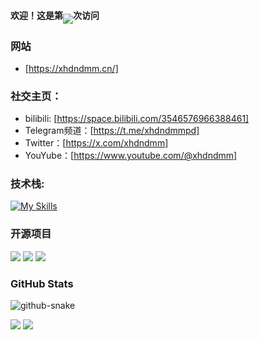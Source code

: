 #### 欢迎！这是第<img align="middle" src="https://count.getloli.com/@xhdndmm?name=xhdndmm&theme=minecraft&padding=7&offset=0&align=top&scale=1&pixelated=1&darkmode=auto">次访问
### **网站**
-  [https://xhdndmm.cn/]
### **社交主页：**
-  bilibili: [https://space.bilibili.com/3546576966388461]
-  Telegram频道：[https://t.me/xhdndmmpd]
-  Twitter：[https://x.com/xhdndmm]
-  YouYube：[https://www.youtube.com/@xhdndmm]
### **技术栈:**
[![My Skills](https://skillicons.dev/icons?i=bash,blender,cloudflare,debian,git,github,linux,ps,pr,py,vscode,windows)](https://skillicons.dev)
### 开源项目
[![](https://github-readme-stats.vercel.app/api/pin/?username=xhdndmm&repo=wifitnt)](https://github.com/xhdndmm/wifitnt)
[![](https://github-readme-stats.vercel.app/api/pin/?username=xhdndmm&repo=ip-search-tool)](https://github.com/xhdndmm/ip-search-tool)
[![](https://github-readme-stats.vercel.app/api/pin/?username=cat-cat-studio&repo=mcbackup)](https://github.com/cat-cat-studio//mcbackup)  
### GitHub Stats
<picture>
  <source media="(prefers-color-scheme: dark)" srcset="https://raw.githubusercontent.com/xhdndmm/xhdndmm/output/github-contribution-grid-snake-dark.svg" />
  <source media="(prefers-color-scheme: light)" srcset="https://raw.githubusercontent.com/xhdndmm/xhdndmm/output/github-contribution-grid-snake.svg" />
  <img alt="github-snake" src="github-snake.svg" />
</picture>  

![](https://github-readme-stats.vercel.app/api?username=xhdndmm&theme=github_dark&show_icons=true&show=reviews&hide=contribs&hide_border=true)
![](https://github-readme-stats.vercel.app/api/top-langs/?username=xhdndmm&layout=compact&theme=github_dark&hide_border=true)
